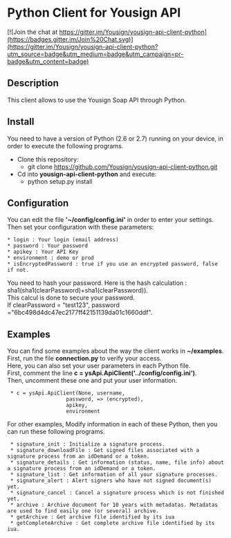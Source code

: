 # Python Client for Yousign API

[![Join the chat at https://gitter.im/Yousign/yousign-api-client-python](https://badges.gitter.im/Join%20Chat.svg)](https://gitter.im/Yousign/yousign-api-client-python?utm_source=badge&utm_medium=badge&utm_campaign=pr-badge&utm_content=badge)

## Description

This client allows to use the Yousign Soap API through Python.

## Install
You need to have a version of Python (2.6 or 2.7) running on your device, in order to execute the following programs.

+ Clone this repository:  
    * git clone https://github.com/Yousign/yousign-api-client-python.git
+ Cd into **yousign-api-client-python** and execute:  
    * python setup.py install

## Configuration
You can edit the file **'~/config/config.ini'** in order to enter your settings.  
Then set your configuration with these parameters:

    * login : Your login (email address)
    * password : Your password
    * apikey : Your API Key 
    * environment : demo or prod
    * isEncryptedPassword : true if you use an encrypted password, false if not.    
You need to hash your password. 
Here is the hash calculation : sha1(sha1(clearPassword)+sha1(clearPassword)).  
This calcul is done to secure your password.   
If clearPassword = "test123", password ="6bc498d4dc47ec2177ff42151139da01c1660ddf".

## Examples
You can find some examples about the way the client works in **~/examples**.
First, run the file **connection.py** to verify your access.  
Here, you can also set your user parameters in each Python file.  
First, comment the line **c = ysApi.ApiClient('../config/config.ini')**.  
Then, uncomment these one and put your user information.  

     * c = ysApi.ApiClient(None, username,  
                       password, => (encrypted),  
                       apikey, 
                       environment 
For other examples, Modify information in each of these Python, then you can run these following programs.
  
     * signature_init : Initialize a signature process.
     * signature_downloadFile : Get signed files associated with a signature process from an idDemand or a token.
     * signature_details : Get information (status, name, file info) about a signature process from an idDemand or a token.
     * signature_list : Get information of all your signature processes.
     * signature_alert : Alert signers who have not signed document(s) yet.
     * signature_cancel : Cancel a signature process which is not finished yet.
     * archive : Archive document for 10 years with metadatas. Metadatas are used to find easily one (or several) archive.
     * getArchive : Get archive file identified by its iua
     * getCompleteArchive : Get complete archive file identified by its iua.

